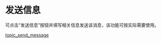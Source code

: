# 发送信息

可点击“发送信息”按钮并填写相关信息发送该消息，该功能可按实际需要使用。

[topic_send_message](/URocketMQ/images/topic_send_message.png)